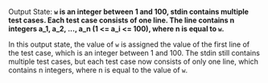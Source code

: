 Output State: **`w` is an integer between 1 and 100, stdin contains multiple test cases. Each test case consists of one line. The line contains n integers a_1, a_2, ..., a_n (1 <= a_i <= 100), where n is equal to `w`.**

In this output state, the value of `w` is assigned the value of the first line of the test case, which is an integer between 1 and 100. The stdin still contains multiple test cases, but each test case now consists of only one line, which contains n integers, where n is equal to the value of `w`.